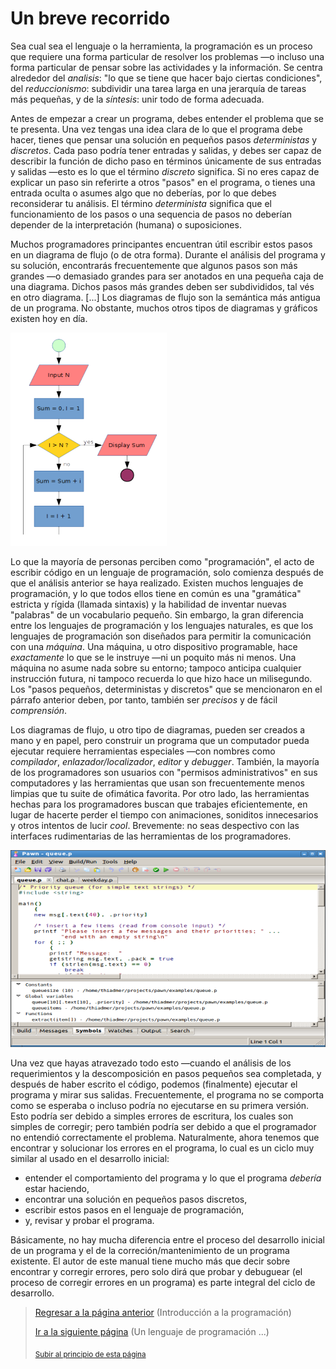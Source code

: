 # Un breve recorrido

Sea cual sea el lenguaje o la herramienta, la programación es un proceso que 
requiere una forma particular de resolver los problemas —o incluso una forma
particular de pensar sobre las actividades y la información. Se centra alrededor
del *analisis*: "lo que se tiene que hacer bajo ciertas condiciones", del 
*reduccionismo*: subdividir una tarea larga en una jerarquía de tareas más 
pequeñas, y de la *síntesis*: unir todo de forma adecuada.

Antes de empezar a crear un programa, debes entender el problema que se te 
presenta. Una vez tengas una idea clara de lo que el programa debe hacer, tienes
que pensar una solución en pequeños pasos *deterministas* y *discretos*. Cada paso
podría tener entradas y salidas, y debes ser capaz de describir la función de
dicho paso en términos únicamente de sus entradas y salidas —esto es lo que el 
término *discreto* significa. Si no eres capaz de explicar un paso sin referirte
a otros "pasos" en el programa, o tienes una entrada oculta o asumes algo que no 
deberías, por lo que debes reconsiderar tu análisis. El término *determinista*
significa que el funcionamiento de los pasos o una sequencia de pasos no deberían
depender de la interpretación (humana) o suposiciones.

Muchos programadores principantes encuentran útil escribir estos pasos en un 
diagrama de flujo (o de otra forma). Durante el análisis del programa y su 
solución, encontrarás frecuentemente que algunos pasos son más grandes —o 
demasiado grandes para ser anotados en una pequeña caja de una diagrama. Dichos 
pasos más grandes deben ser subdivididos, tal vés en otro diagrama. [...] Los 
diagramas de flujo son la semántica más antigua de un programa. No obstante, 
muchos otros tipos de diagramas y gráficos existen hoy en día.

![Este es un diagrama de flujo](./images/flow-chart.PNG)

Lo que la mayoría de personas perciben como "programación", el acto de escribir
código en un lenguaje de programación, solo comienza después de  que el análisis
anterior se haya realizado. Existen muchos lenguajes de programación, y lo
que todos ellos tiene en común es una "gramática" estricta y rígida (llamada sintaxis)
y la habilidad de inventar nuevas "palabras" de un vocabulario pequeño.
Sin embargo, la gran diferencia entre los lenguajes de programación y los 
lenguajes naturales, es que los lenguajes de programación son diseñados para 
permitir la comunicación con una *máquina*. Una máquina, u otro dispositivo
programable, hace *exactamente* lo que se le instruye —ni un poquito más ni menos.
Una máquina no asume nada sobre su entorno; tampoco anticipa cualquier instrucción
futura, ni tampoco recuerda lo que hizo hace un milisegundo. Los "pasos pequeños, 
deterministas y discretos" que se mencionaron en el párrafo anterior deben,
por tanto, también ser *precisos* y de fácil *comprensión*. 

Los diagramas de flujo, u otro tipo de diagramas, pueden ser creados a mano y en
papel, pero construir un programa que un computador pueda ejecutar requiere
herramientas especiales —con nombres como *compilador*, *enlazador/localizador*,
*editor* y *debugger*. También, la mayoría de los programadores son usuarios 
con "permisos administrativos" en sus computadores y las herramientas que usan
son frecuentemente menos limpias que tu suite de ofimática favorita. Por otro lado, 
las herramientas hechas para los programadores buscan que trabajes eficientemente,
en lugar de hacerte perder el tiempo con animaciones, soniditos innecesarios y
otros intentos de lucir *cool*. Brevemente: no seas despectivo con las interfaces
rudimentarias de las herramientas de los programadores.

![La herramienta de un programador: el IDE de Pawn](./images/ide-quincy.PNG)

Una vez que hayas atravezado todo esto —cuando el análisis de los requerimientos
y la descomposición en pasos pequeños sea completada, y después de haber escrito
el código, podemos (finalmente) ejecutar el programa y mirar sus salidas.
Frecuentemente, el programa no se comporta como se esperaba o incluso podría no
ejecutarse en su primera versión. Esto podría ser debido a simples errores de escritura,
los cuales son simples de corregir; pero también podría ser debido a que el 
programador no entendió correctamente el problema. Naturalmente, ahora tenemos 
que encontrar y solucionar los errores en el programa, lo cual es un ciclo muy 
similar al usado en el desarrollo inicial:

- entender el comportamiento del programa y lo que el programa *debería* estar
haciendo,
- encontrar una solución en pequeños pasos discretos,
- escribir estos pasos en el lenguaje de programación,
- y, revisar y probar el programa.

Básicamente, no hay mucha diferencia entre el proceso del desarrollo inicial de 
un programa y el de la correción/mantenimiento de un programa existente. El autor 
de este manual tiene mucho más que decir sobre encontrar y corregir errores, 
pero solo dirá que probar y debuguear (el proceso de corregir errores en un programa)
es parte integral del ciclo de desarrollo.

> [Regresar a la página anterior](00-introduccion-a-la-programacion.md) (Introducción a la programación)
>
> [Ir a la siguiente página](02-un-lenguaje-de-programacion.md) (Un lenguaje de programación ...)
>
> <sub>[Subir al principio de esta página](#un-breve-recorrido)</sub>